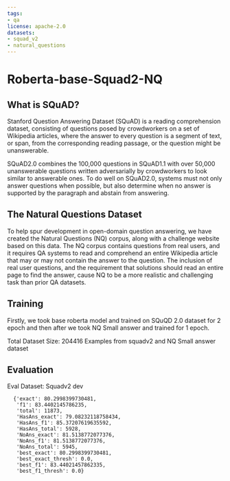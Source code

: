 ```yaml
---
tags:
- qa
license: apache-2.0
datasets:
- squad_v2
- natural_questions
---
```


# Roberta-base-Squad2-NQ

## What is SQuAD?
Stanford Question Answering Dataset (SQuAD) is a reading comprehension dataset, consisting of questions posed by crowdworkers on a set of Wikipedia articles, where the answer to every question is a segment of text, or span, from the corresponding reading passage, or the question might be unanswerable.

SQuAD2.0 combines the 100,000 questions in SQuAD1.1 with over 50,000 unanswerable questions written adversarially by crowdworkers to look similar to answerable ones. To do well on SQuAD2.0, systems must not only answer questions when possible, but also determine when no answer is supported by the paragraph and abstain from answering.

## The Natural Questions Dataset
To help spur development in open-domain question answering, we have created the Natural Questions (NQ) corpus, along with a challenge website based on this data. The NQ corpus contains questions from real users, and it requires QA systems to read and comprehend an entire Wikipedia article that may or may not contain the answer to the question. The inclusion of real user questions, and the requirement that solutions should read an entire page to find the answer, cause NQ to be a more realistic and challenging task than prior QA datasets.

## Training

Firstly, we took base roberta model and trained on SQuQD 2.0 dataset for 2 epoch and then after we took NQ Small answer and trained for 1 epoch.

Total Dataset Size: 204416 Examples from squadv2 and NQ Small answer dataset

## Evaluation

Eval Dataset: Squadv2 dev

```
  {'exact': 80.2998399730481,
   'f1': 83.4402145786235,
   'total': 11873,
   'HasAns_exact': 79.08232118758434,
   'HasAns_f1': 85.37207619635592,
   'HasAns_total': 5928,
   'NoAns_exact': 81.5138772077376,
   'NoAns_f1': 81.5138772077376,
   'NoAns_total': 5945,
   'best_exact': 80.2998399730481,
   'best_exact_thresh': 0.0,
   'best_f1': 83.44021457862335,
   'best_f1_thresh': 0.0}
 ```
 